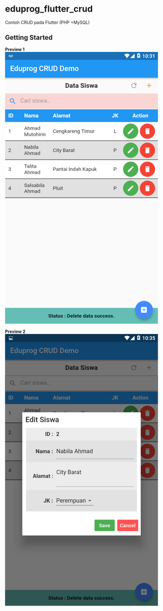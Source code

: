 # eduprog_flutter_crud

Contoh CRUD pada Flutter (PHP +MySQL)

## Getting Started

**Preview 1**
![Image Preview Aplikasi 1](source_backend/1.png)


**Preview 2**
![Image Preview Aplikasi 2](source_backend/2.png)
